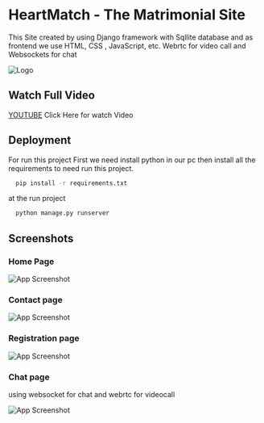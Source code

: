 
# HeartMatch - The Matrimonial Site

This Site created by using Django framework with Sqllite database and as frontend we use HTML, CSS , JavaScript, etc. 
Webrtc for video call and Websockets for chat



![Logo](https://helodeepakji.pythonanywhere.com/static/logo.png)


## Watch Full Video

[YOUTUBE](https://youtu.be/PnSCyIkfp50) Click Here for watch Video


## Deployment

For run this project 
First we need install python in our pc 
then install all the requirements to need run this project.
```bash
  pip install -r requirements.txt
```
at the run project
```bash
  python manage.py runserver
```

## Screenshots
### Home Page

![App Screenshot](https://helodeepakji.github.io/home/hearthome.png)

### Contact page
![App Screenshot](https://helodeepakji.github.io/home/heartcontact.png)

### Registration page
![App Screenshot](https://helodeepakji.github.io/home/heartregi.png)

### Chat page
using websocket for chat and webrtc for videocall

![App Screenshot](https://helodeepakji.github.io/home/heartchat.png)
